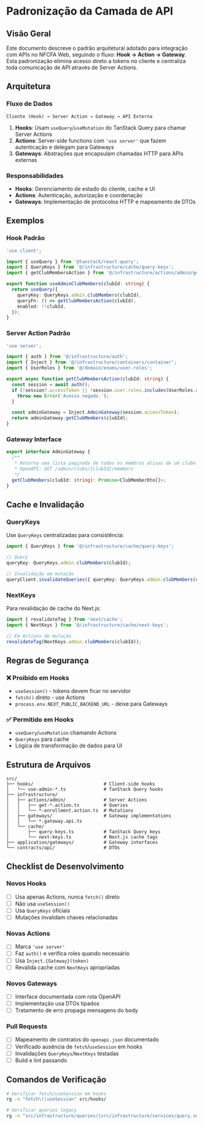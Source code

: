 # Padronização da Camada de API

## Visão Geral

Este documento descreve o padrão arquitetural adotado para integração com APIs no NFCFA Web, seguindo o fluxo: **Hook → Action → Gateway**. Esta padronização elimina acesso direto a tokens no cliente e centraliza toda comunicação de API através de Server Actions.

## Arquitetura

### Fluxo de Dados

```
Cliente (Hook) → Server Action → Gateway → API Externa
```

1. **Hooks**: Usam `useQuery`/`useMutation` do TanStack Query para chamar Server Actions
2. **Actions**: Server-side functions com `'use server'` que fazem autenticação e delegam para Gateways
3. **Gateways**: Abstrações que encapsulam chamadas HTTP para APIs externas

### Responsabilidades

- **Hooks**: Gerenciamento de estado do cliente, cache e UI
- **Actions**: Autenticação, autorização e coordenação
- **Gateways**: Implementação de protocolos HTTP e mapeamento de DTOs

## Exemplos

### Hook Padrão

```typescript
'use client';

import { useQuery } from '@tanstack/react-query';
import { QueryKeys } from '@/infrastructure/cache/query-keys';
import { getClubMembersAction } from '@/infrastructure/actions/admin/get-club-members.action';

export function useAdminClubMembers(clubId: string) {
  return useQuery({
    queryKey: QueryKeys.admin.clubMembers(clubId),
    queryFn: () => getClubMembersAction(clubId),
    enabled: !!clubId,
  });
}
```

### Server Action Padrão

```typescript
'use server';

import { auth } from '@/infrastructure/auth';
import { Inject } from '@/infrastructure/containers/container';
import { UserRoles } from '@/domain/enums/user.roles';

export async function getClubMembersAction(clubId: string) {
  const session = await auth();
  if (!session?.accessToken || !session.user.roles.includes(UserRoles.ADMIN)) {
    throw new Error('Acesso negado.');
  }

  const adminGateway = Inject.AdminGateway(session.accessToken);
  return adminGateway.getClubMembers(clubId);
}
```

### Gateway Interface

```typescript
export interface AdminGateway {
  /**
   * Retorna uma lista paginada de todos os membros ativos de um clube
   * OpenAPI: GET /admin/clubs/{clubId}/members
   */
  getClubMembers(clubId: string): Promise<ClubMemberDto[]>;
}
```

## Cache e Invalidação

### QueryKeys

Use `QueryKeys` centralizadas para consistência:

```typescript
import { QueryKeys } from '@/infrastructure/cache/query-keys';

// Query
queryKey: QueryKeys.admin.clubMembers(clubId);

// Invalidação em mutação
queryClient.invalidateQueries({ queryKey: QueryKeys.admin.clubMembers(clubId) });
```

### NextKeys

Para revalidação de cache do Next.js:

```typescript
import { revalidateTag } from 'next/cache';
import { NextKeys } from '@/infrastructure/cache/next-keys';

// Em Actions de mutação
revalidateTag(NextKeys.admin.clubMembers(clubId));
```

## Regras de Segurança

### ❌ Proibido em Hooks

- `useSession()` - tokens devem ficar no servidor
- `fetch()` direto - use Actions
- `process.env.NEXT_PUBLIC_BACKEND_URL` - deixe para Gateways

### ✅ Permitido em Hooks

- `useQuery`/`useMutation` chamando Actions
- `QueryKeys` para cache
- Lógica de transformação de dados para UI

## Estrutura de Arquivos

```
src/
├── hooks/                          # Client-side hooks
│   └── use-admin-*.ts              # TanStack Query hooks
├── infrastructure/
│   ├── actions/admin/              # Server Actions
│   │   ├── get-*.action.ts         # Queries
│   │   └── *-enrollment.action.ts  # Mutations
│   ├── gateways/                   # Gateway implementations
│   │   └── *.gateway.api.ts
│   └── cache/
│       ├── query-keys.ts           # TanStack Query keys
│       └── next-keys.ts            # Next.js cache tags
├── application/gateways/           # Gateway interfaces
└── contracts/api/                  # DTOs
```

## Checklist de Desenvolvimento

### Novos Hooks

- [ ] Usa apenas Actions, nunca `fetch()` direto
- [ ] Não usa `useSession()`
- [ ] Usa `QueryKeys` oficiais
- [ ] Mutações invalidam chaves relacionadas

### Novas Actions

- [ ] Marca `'use server'`
- [ ] Faz `auth()` e verifica roles quando necessário
- [ ] Usa `Inject.{Gateway}(token)`
- [ ] Revalida cache com `NextKeys` apropriadas

### Novos Gateways

- [ ] Interface documentada com rota OpenAPI
- [ ] Implementação usa DTOs tipados
- [ ] Tratamento de erro propaga mensagens do body

### Pull Requests

- [ ] Mapeamento de contratos do `openapi.json` documentado
- [ ] Verificado ausência de `fetch`/`useSession` em hooks
- [ ] Invalidações `QueryKeys`/`NextKeys` testadas
- [ ] Build e lint passando

## Comandos de Verificação

```bash
# Verificar fetch/useSession em hooks
rg -n "fetch\(|useSession" src/hooks/

# Verificar queries legacy
rg -n "src/infrastructure/queries/|src/infrastructure/services/query.service.api"
```
